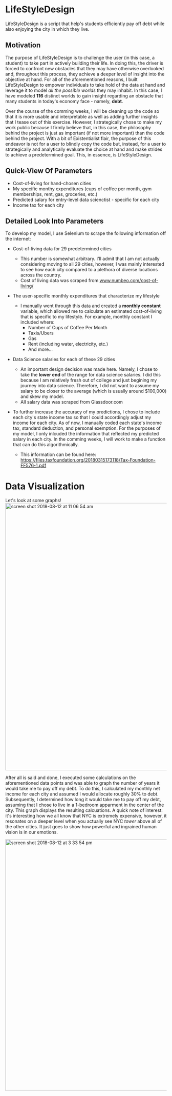 # LifeStyleDesign
LifeStyleDesign is a script that help's students efficiently pay off debt while also enjoying the city in which they live.

## Motivation
The purpose of LifeStyleDesign is to challenge the user (in this case, a student) to take part in actively building their life. In doing this, the driver is forced to confront new obstacles that they may have otherwise overlooked and, throughout this process, they achieve a deeper level of insight into the objective at hand. For all of the aforementioned reasons, I built LifeStyleDesign to empower individuals to take hold of the data at hand and leverage it to model *all the possible worlds* they may inhabit. In this case, I have modeled **116** distinct worlds to gain insight regarding an obstacle that many students in today's economy face - namely, **debt**. 

Over the course of the comming weeks, I will be cleaning up the code so that it is more usable and interpretable as well as adding further insights that I tease out of this exercise. However, I strategically chose to make my work public because I firmly believe that, in this case, the philosophy behind the project is just as important (if not more important) than the code behind the project. With a bit of Existentialist flair, the purpose of this endeavor is not for a user to blindly copy the code but, instead, for a user to strategically and analytically evaluate the choice at hand and make strides to achieve a predetermined goal. This, in essence, is LifeStyleDesign. 

## Quick-View Of Parameters
  - Cost-of-living for hand-chosen cities
  - My specific monthy expenditures (cups of coffee per month, gym memberships, rent, gas, groceries, etc.)
  - Predicted salary for entry-level data scienctist - specific for each city
  - Income tax for each city

## Detailed Look Into Parameters
To develop my model, I use Selenium to scrape the following information off the internet:
  - Cost-of-living data for 29 predetermined cities
    - This number is somewhat arbitrary. I'll admit that I am not actually considering moving to all 29 cities, however, I was mainly interested to see how each city compared to a plethora of diverse locations across the country.
    - Cost of living data was scraped from www.numbeo.com/cost-of-living/
  - The user-specific monthly expenditures that characterize my lifestyle
    - I manually went through this data and created a **monthly constant** variable, which allowed me to calculate an estimated cost-of-living that is specific to my lifestyle. For example, monthly constant I included where:
      - Number of Cups of Coffee Per Month
      - Taxis/Ubers 
      - Gas
      - Rent (including water, electricity, etc.)
      - And more...
- Data Science salaries for each of these 29 cities
  - An important design decision was made here. Namely, I chose to take the **lower end** of the range for data science salaries. I did this because I am relatively fresh out of college and just begining my journey into data science. Therefore, I did not want to assume my salary to be closer to the average (which is usually around $100,000) and skew my model.
   - All salary data was scraped from Glassdoor.com

- To further increase the accuracy of my predictions, I chose to include each city's state income tax so that I could accordingly adjust my income for each city. As of now, I manually coded each state's income tax, standard deduction, and personal exemption. For the purposes of my model, I only inlcuded the information that reflected my predicted salary in each city. In the comming weeks, I will work to make a function that can do this algorithmically.
    - This information can be found here: https://files.taxfoundation.org/20180315173118/Tax-Foundation-FF576-1.pdf


# Data Visualization
Let's look at some graphs!
<img width="834" alt="screen shot 2018-08-12 at 11 06 54 am" src="https://user-images.githubusercontent.com/34213201/44036537-de037e1e-9ec6-11e8-94af-adc1ba20a60a.png">

After all is said and done, I executed some calculations on the aforementioned data points and was able to graph the number of years it would take me to pay off my debt. To do this, I calculated my monthly net income for each city and assumed I would allocate roughly 30% to debt. Subsequently, I determined how long it would take me to pay off my debt, assuming that I chose to live in a 1-bedroom apparment in the center of the city. This graph displays the resulting calcuations. A quick note of interest: it's interesting how we all know that NYC is extremely expensive, however, it resonates on a deeper level when you actually see NYC *tower* above all of the other cities. It just goes to show how powerful and ingrained human vision is in our emotions.


<img width="785" alt="screen shot 2018-08-12 at 3 33 54 pm" src="https://user-images.githubusercontent.com/34213201/44036543-e07607ca-9ec6-11e8-885b-8c3e34362e7e.png">
